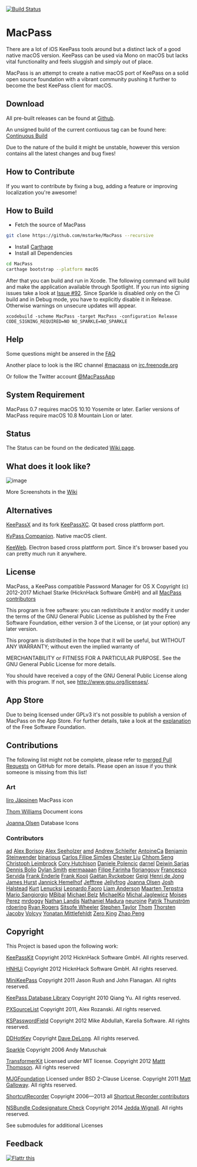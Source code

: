 [![Build Status](https://travis-ci.org/MacPass/MacPass.svg?branch=continuous)](https://travis-ci.org/MacPass/MacPass)

# MacPass

There are a lot of iOS KeePass tools around but a distinct lack of a good native macOS version.
KeePass can be used via Mono on macOS but lacks vital functionality and feels sluggish and simply out of place.

MacPass is an attempt to create a native macOS port of KeePass on a solid open source foundation with a vibrant community pushing it further to become the best KeePass client for macOS.

## Download

All pre-built releases can be found at [Github](https://github.com/mstarke/MacPass/releases).

An unsigned build of the current contiuous tag can be found here: [Continuous Build](https://github.com/mstarke/MacPass/releases/tag/continuous)

Due to the nature of the build it might be unstable, however this version contains all the latest changes and bug fixes!

## How to Contribute

If you want to contribute by fixing a bug, adding a feature or improving localization you're awesome!

## How to Build

* Fetch the source of MacPass
```bash
git clone https://github.com/mstarke/MacPass --recursive
```
* Install [Carthage](https://github.com/Carthage/Carthage#installing-carthage)
* Install all Dependencies
```bash
cd MacPass
carthage bootstrap --platform macOS
```
After that you can build and run in Xcode. The following command will build and make the application available through Spotlight. If you run into signing issues take a look at [Issue #92](https://github.com/mstarke/MacPass/issues/92). Since Sparkle is disabled only on the CI build and in Debug mode, you have to explicitly disable it in Release. Otherwise warnings on unsecure updates will appear.

    xcodebuild -scheme MacPass -target MacPass -configuration Release CODE_SIGNING_REQUIRED=NO NO_SPARKLE=NO_SPARKLE

## Help

Some questions might be ansered in the [FAQ](https://github.com/mstarke/MacPass/wiki/FAQ)

Another place to look is the IRC channel [#macpass](irc://irc.freenode.org/macpass) on [irc.freenode.org](irc://irc.freenode.org)

Or follow the Twitter account [@MacPassApp](https://twitter.com/MacPassApp)

## System Requirement

MacPass 0.7 requires macOS 10.10 Yosemite or later.
Earlier versions of MacPass require macOS 10.8 Mountain Lion or later.

## Status

The Status can be found on the dedicated [Wiki page](https://github.com/mstarke/MacPass/wiki/Status).

## What does it look like?

![image](https://raw.github.com/mstarke/MacPass/master/Assets/Screenshots/MacPass.png)

More Screenshots in the [Wiki](https://github.com/mstarke/MacPass/wiki/Screenshots)

## Alternatives
 
[KeePassX](https://www.keepassx.org) and its fork [KeePassXC](https://github.com/keepassxreboot/keepassxc). Qt based cross plattform port.

[KyPass Companion](http://www.kyuran.be/logiciels/kypass4mac/). Native macOS client.

[KeeWeb](https://keeweb.info). Electron based cross plattform port. Since it's browser based you can pretty much run it anywhere.

## License

MacPass, a KeePass compatible Password Manager for OS X
Copyright (c) 2012-2017  Michael Starke (HicknHack Software GmbH) and all [MacPass contributors](https://github.com/mstarke/MacPass/graphs/contributors)

This program is free software: you can redistribute it and/or modify
it under the terms of the GNU General Public License as published by
the Free Software Foundation, either version 3 of the License, or
(at your option) any later version.

This program is distributed in the hope that it will be useful,
but WITHOUT ANY WARRANTY; without even the implied warranty of

MERCHANTABILITY or FITNESS FOR A PARTICULAR PURPOSE.  See the
GNU General Public License for more details.

You should have received a copy of the GNU General Public License
along with this program.  If not, see <http://www.gnu.org/licenses/>.

## App Store

Due to being licensed under GPLv3 it's not possible to publish a version of MacPass on the App Store.
For further details, take a look at the [explanation](https://www.fsf.org/news/2010-05-app-store-compliance) of the Free Software Foundation.

## Contributions

The following list might not be complete, please refer to [merged Pull Requests](https://github.com/mstarke/MacPass/pulls?utf8=✓&q=is%3Apr+is%3Aclosed+is%3Amerged) on GitHub for more details. Please open an issue if you think someone is missing from this list!

### Art

[Iiro Jäppinen](https://iiro.jappinen.me) MacPass icon

[Thom Williams](https://github.com/thomscode) Document icons

[Joanna Olsen](https://github.com/JoannaOlsen) Database Icons

### Contributors

[ad](github.mnms@mamber.net)
[Alex Borisov](alex@alexborisov.org)
[Alex Seeholzer](seeholzer@gmail.com)
[amd](amd@gurge.com)
[Andrew Schleifer](me@andrewschleifer.name)
[AntoineCa](antoine@carrincazeaux.fr)
[Benjamin Steinwender](b@stbe.at)
[binarious](bieder.martin@googlemail.com)
[Carlos Filipe Simões](ravemir@users.noreply.github.com)
[Chester Liu](skyline75489@outlook.com)
[Chhom Seng](chhom.seng@gmail.com)
[Christoph Leimbrock](christoph.leimbrock@gmx.de)
[Cory Hutchison](cjhutchi@users.noreply.github.com)
[Daniele Polencic](daniele.polencic@gmail.com)
[darnel](vojta.j@gmail.com)
[Deiwin Sarjas](deiwin.sarjas@gmail.com)
[Dennis Bolio](git@bolio.nl)
[Dylan Smith](dylansmith@gmail.com)
[eiermaaaan](37532252+eiermaaaan@users.noreply.github.com)
[Filipe Farinha](filipe@ktorn.com)
[floriangouy](florian.gouy@gmail.com)
[Francesco Servida](info@francescoservida.ch)
[Frank Enderle](frank.enderle@anamica.de)
[Frank Kooij](FrankKooij@users.noreply.github.com)
[Gaétan Ryckeboer](gryckeboer@jouve.com)
[Geigi](git@geigi.de)
[Henri de Jong](henridejong@gmail.com)
[James Hurst](jamesrhurst@outlook.com)
[Jannick Hemelhof](mister.jannick@gmail.com)
[Jefftree](jeffrey.ying86@live.com)
[Jellyfrog](Jellyfrog@users.noreply.github.com)
[Joanna Olsen](jo4flash@gmail.com)
[Josh Halstead](jhalstead85@gmail.com)
[Kurt](kurt@soapbox-software.com)
[Lenucksi](lenucksi@users.noreply.github.com)
[Leonardo Faoro](lfaoro@users.noreply.github.com)
[Liam Anderson](liam.anderson.91@gmail.com)
[Maarten Terpstra](m.l.terpstra@student.rug.nl)
[Mario Sangiorgio](mariosangiorgio@gmail.com)
[MBibal](michel.bibal@gmail.com)
[Michael Belz](mbelz@outlook.de)
[MichaelKo](viacheslav.sychov@gmail.com)
[Michal Jaglewicz](michalj@webii.pl)
[Moises Perez](moises@perez.lt)
[mrdoggy](mrdoggy.all@gmail.com)
[Nathan Landis](nathanlandis@gmail.com)
[Nathaniel Madura](nmadura@umich.edu)
[neuroine](d.dzieduch@gmail.com)
[Patrik Thunström](magebarf@gmail.com)
[rdoering](rdoering.info@gmail.com)
[Ryan Rogers](ryan@timewasted.me)
[Sitsofe Wheeler](sitsofe@yahoo.com)
[Stephen Taylor](schtee.taylor@gmail.com)
[Thom](thomscode@gmail.com)
[Thorsten Jacoby](tjacoby@gmail.com)
[Volcyy](Volcyy@users.noreply.github.com)
[Yonatan Mittlefehldt](yono@toojuice.com)
[Zero King](l2dy@icloud.com)
[Zhao Peng](patchao2000@gmail.com)

## Copyright

This Project is based upon the following work:

[KeePassKit](https://github.com/mstarke/KeePassKit) Copyright 2012 HicknHack Software GmbH. All rights reserved.

[HNHUi](https://github.com/mstarke/HNHUi) Copyright 2012 HicknHack Software GmbH. All rights reserved.

[MiniKeePass](https://github.com/MiniKeePass/MiniKeePass) Copyright 2011 Jason Rush and John Flanagan. All rights reserved.

[KeePass Database Library](https://github.com/mpowrie/KeePassLib) Copyright 2010 Qiang Yu. All rights reserved.

[PXSourceList](https://github.com/Perspx/PXSourceList) Copyright 2011, Alex Rozanski. All rights reserved.

[KSPasswordField](https://github.com/karelia/SecurityInterface) Copyright 2012 Mike Abdullah, Karelia Software. All rights reserved.

[DDHotKey](https://github.com/davedelong/DDHotKey) Copyright [Dave DeLong](http://www.davedelong.com). All rights reserved.

[Sparkle](http://sparkle.andymatuschak.org) Copyright 2006 Andy Matuschak

[TransformerKit](https://github.com/mattt/TransformerKit) Licensed under MIT license. Copyright 2012 [Mattt Thompson](http://mattt.me/). All rights reserved

[MJGFoundation](https://github.com/mstarke/MJGFoundation) Licensed under BSD 2-Clause License. Copyright 2011 [Matt Galloway](http://www.galloway.me.uk/). All rights reserved.

[ShortcutRecorder](http://wafflesoftware.net/shortcut/) Copyright 2006—2013 all [Shortcut Recorder contributors](http://wafflesoftware.net/shortcut/contributors/)

[NSBundle Codesignature Check](http://jedda.me/2012/03/verifying-plugin-bundles-using-code-signing/) Copyright 2014 [Jedda Wignall](http://jedda.me). All rights reserved.

See submodules for additional Licenses

## Feedback

[![Flattr this](https://api.flattr.com/button/flattr-badge-large.png)](https://flattr.com/thing/1550529/mstarkeMacPass-on-GitHub)
